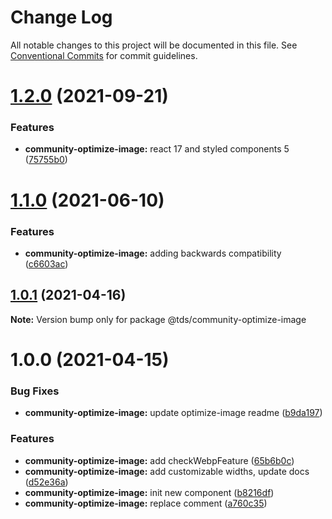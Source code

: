 # Change Log

All notable changes to this project will be documented in this file.
See [Conventional Commits](https://conventionalcommits.org) for commit guidelines.

# [1.2.0](https://github.com/telus/tds-community/compare/@tds/community-optimize-image@1.1.0...@tds/community-optimize-image@1.2.0) (2021-09-21)


### Features

* **community-optimize-image:** react 17 and styled components 5 ([75755b0](https://github.com/telus/tds-community/commit/75755b0eb112986a1f8eadc298b2c4d23b8af300))





# [1.1.0](https://github.com/telus/tds-community/compare/@tds/community-optimize-image@1.0.1...@tds/community-optimize-image@1.1.0) (2021-06-10)


### Features

* **community-optimize-image:** adding backwards compatibility ([c6603ac](https://github.com/telus/tds-community/commit/c6603ac0b0c80bee99f6040d04fe4294774bf766))





## [1.0.1](https://github.com/telus/tds-community/compare/@tds/community-optimize-image@1.0.0...@tds/community-optimize-image@1.0.1) (2021-04-16)

**Note:** Version bump only for package @tds/community-optimize-image





# 1.0.0 (2021-04-15)


### Bug Fixes

* **community-optimize-image:** update optimize-image readme ([b9da197](https://github.com/telus/tds-community/commit/b9da19752e41d9d1d745c03fb3f33230ce0316a4))


### Features

* **community-optimize-image:** add checkWebpFeature ([65b6b0c](https://github.com/telus/tds-community/commit/65b6b0ce601646128a6e743aa382818384a28edb))
* **community-optimize-image:** add customizable widths, update docs ([d52e36a](https://github.com/telus/tds-community/commit/d52e36a811c1237e923a9fa0ba89a1cdfdf34290))
* **community-optimize-image:** init new component ([b8216df](https://github.com/telus/tds-community/commit/b8216df35939f73dff2f89707bde663319ea1444))
* **community-optimize-image:** replace comment ([a760c35](https://github.com/telus/tds-community/commit/a760c3571cf7e0b2e1a9c70bece5112ae589d98b))
